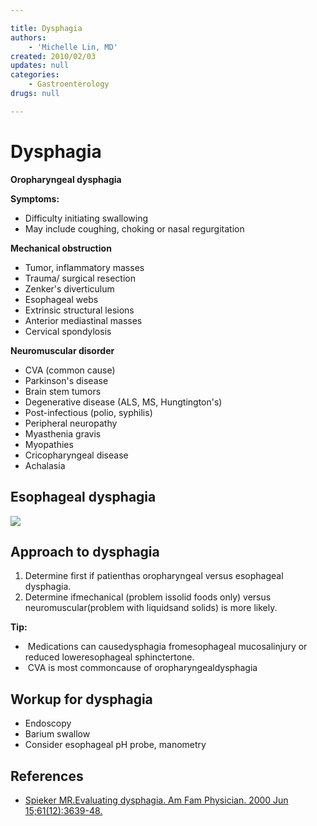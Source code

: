 ```yaml
---

title: Dysphagia
authors:
    - 'Michelle Lin, MD'
created: 2010/02/03
updates: null
categories:
    - Gastroenterology
drugs: null

---
```




# Dysphagia

**Oropharyngeal dysphagia**

**Symptoms:**

-   Difficulty initiating swallowing
-   May include coughing, choking or nasal regurgitation

**Mechanical obstruction**

-   Tumor, inflammatory masses
-   Trauma/ surgical resection
-   Zenker's diverticulum
-   Esophageal webs
-   Extrinsic structural lesions
-   Anterior mediastinal masses
-   Cervical spondylosis

**Neuromuscular disorder**

-   CVA (common cause)
-   Parkinson's disease
-   Brain stem tumors 
-   Degenerative disease (ALS, MS, Hungtington's)
-   Post-infectious (polio, syphilis) 
-   Peripheral neuropathy
-   Myasthenia gravis
-   Myopathies
-   Cricopharyngeal disease 
-   Achalasia

## Esophageal dysphagia

![](https://d2p53dh3qxfm0x.cloudfront.net/uploads/img/1jx/5/m/0fc667a2-e875-544c-a359-5f3ad44005ed/640.png)

## Approach to dysphagia

1.  Determine first if patienthas oropharyngeal versus esophageal dysphagia. 
2.  Determine ifmechanical (problem issolid foods only) versus neuromuscular(problem with liquidsand solids) is more likely.

**Tip:**

-    Medications can causedysphagia fromesophageal mucosalinjury or reduced loweresophageal sphinctertone.
-    CVA is most commoncause of oropharyngealdysphagia

## Workup for dysphagia

-   Endoscopy
-   Barium swallow
-   Consider esophageal pH probe, manometry 

## References

-   [Spieker MR.Evaluating dysphagia. Am Fam Physician. 2000 Jun 15;61(12):3639-48.](https://www.ncbi.nlm.nih.gov/pubmed/?term=10892635)
